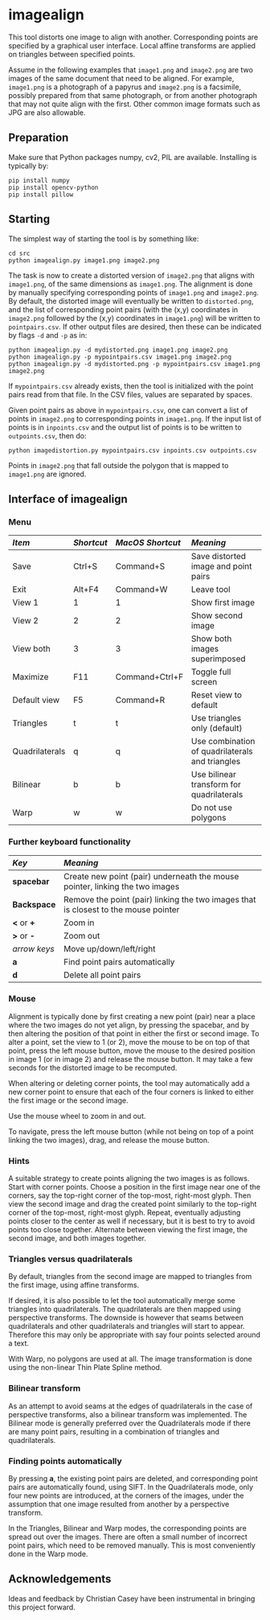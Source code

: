 # imagealign

This tool distorts one image to align with another.
Corresponding points are specified by a graphical user interface.
Local affine transforms are applied on triangles between specified points.

Assume in the following examples
that `image1.png` and `image2.png` are two images of the same document that
need to be aligned. For example, `image1.png` is a photograph of a papyrus and 
`image2.png` is a facsimile, possibly prepared from that same photograph, or from another photograph
that may not quite align with the first. Other common image formats such as JPG are also allowable.

## Preparation

Make sure that Python packages numpy, cv2, PIL are available. Installing is typically by:

```
pip install numpy
pip install opencv-python
pip install pillow
```

## Starting

The simplest way of starting the tool is by something like:

```
cd src
python imagealign.py image1.png image2.png
```
The task is now to create a distorted version of `image2.png` 
that aligns with `image1.png`, of the same dimensions as
`image1.png`. The alignment is done by manually specifying
corresponding points of `image1.png` and `image2.png`. By default, the distorted image will
eventually be written to 
`distorted.png`, and the list of corresponding point pairs (with the (x,y) coordinates in `image2.png`
followed by the (x,y) coordinates in `image1.png`) will be written to `pointpairs.csv`.
If other output files are desired, then these can be indicated by flags `-d` and `-p`
as in:

```
python imagealign.py -d mydistorted.png image1.png image2.png
python imagealign.py -p mypointpairs.csv image1.png image2.png
python imagealign.py -d mydistorted.png -p mypointpairs.csv image1.png image2.png
```
If `mypointpairs.csv` already exists, then the tool is initialized with the point pairs
read from that file. In the CSV files, values are separated by spaces.

Given point pairs as above in `mypointpairs.csv`, 
one can convert a list of points in `image2.png` to corresponding points in `image1.png`.
If the input list of points is in `inpoints.csv` 
and the output list of points is to be written to `outpoints.csv`, then do:

```
python imagedistortion.py mypointpairs.csv inpoints.csv outpoints.csv
```
Points in `image2.png` that fall outside the polygon that is mapped to `image1.png` are ignored.

## Interface of imagealign

### Menu

| *Item* | *Shortcut* | *MacOS Shortcut* | *Meaning* |
| :----------- | :----------- | :----------- | :----------- |
| Save | Ctrl+S | Command+S | Save distorted image and point pairs |
| Exit | Alt+F4 | Command+W | Leave tool |
| View 1 | 1 | 1 | Show first image |
| View 2 | 2 | 2 | Show second image |
| View both | 3 | 3 | Show both images superimposed |
| Maximize | F11 | Command+Ctrl+F | Toggle full screen |
| Default view | F5 | Command+R | Reset view to default |
| Triangles | t | t | Use triangles only (default) |
| Quadrilaterals | q | q | Use combination of quadrilaterals and triangles |
| Bilinear | b | b | Use bilinear transform for quadrilaterals |
| Warp | w | w | Do not use polygons |

### Further keyboard functionality

| *Key* | *Meaning* |
| :----------- | :----------- |
| **spacebar** | Create new point (pair) underneath the mouse pointer, linking the two images |
| **Backspace** | Remove the point (pair) linking the two images that is closest to the mouse pointer |
| **<** or **+** | Zoom in |
| **>** or **-** | Zoom out |
| *arrow keys* | Move up/down/left/right |
| **a** | Find point pairs automatically |
| **d** | Delete all point pairs |

### Mouse

Alignment is typically done by first creating a new point (pair) near a place
where the two images do not yet align, by pressing the spacebar, 
and by then altering the position of that point
in either the first or second image.
To alter a point, set the view to 1 (or 2),
move the mouse to be on top of that point, press the left mouse button, move the mouse to the
desired position in image 1 (or in image 2) and release the mouse button. It may take a few seconds for
the distorted image to be recomputed.

When altering or deleting corner points, the tool may automatically add a new corner point to ensure that
each of the four corners is linked to either the first image or the second image.

Use the mouse wheel to zoom in and out.

To navigate, press the left mouse button (while not being on top of a point linking the two
images), drag, and release the mouse button.

### Hints

A suitable strategy to create points aligning the two images is as follows.
Start with corner points. Choose a position in the first image near one of the corners,
say the top-right corner of the top-most, right-most glyph. Then view the second image and
drag the created point similarly to the top-right corner of the top-most, right-most glyph. 
Repeat, eventually adjusting points closer to the center as well if necessary, but it is best
to try to avoid points too close together.
Alternate between viewing the first image, the second image, and both images together.

### Triangles versus quadrilaterals

By default, triangles from the second image are mapped to triangles from the first image,
using affine transforms.

If desired, it is also possible to let the tool automatically merge
some triangles into quadrilaterals. The quadrilaterals are then mapped using
perspective transforms. The downside is however that seams
between quadrilaterals and other quadrilaterals and triangles will start to appear. 
Therefore this may only be appropriate with say four points selected around a text.

With Warp, no polygons are used at all. The image transformation is done using the
non-linear Thin Plate Spline method.

### Bilinear transform

As an attempt to avoid seams at the edges of quadrilaterals in the case of perspective
transforms, also a bilinear transform was implemented.
The Bilinear mode is generally preferred over the Quadrilaterals mode if there are many
point pairs, resulting in a combination of triangles and quadrilaterals.

### Finding points automatically

By pressing **a**, the existing point pairs are deleted, and
corresponding point pairs are automatically found, using SIFT.
In the Quadrilaterals mode, only four new points are introduced, at the corners of the images,
under the assumption that one image resulted from another by a perspective transform.

In the Triangles, Bilinear and Warp modes, 
the corresponding points are spread out over the images.
There are often a small number of incorrect point pairs, which need to be 
removed manually. This is most conveniently done in the Warp mode.

## Acknowledgements

Ideas and feedback by Christian Casey have been instrumental in bringing this project forward.
